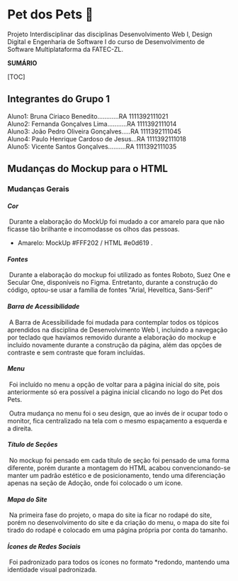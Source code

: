# Pet dos Pets :dog:
Projeto Interdisciplinar das disciplinas Desenvolvimento Web I, Design Digital e Engenharia de Software I do curso de Desenvolvimento de Software Multiplataforma da FATEC-ZL.

**SUMÁRIO**

[TOC]



## Integrantes do Grupo  1

Aluno1: Bruna Ciriaco Benedito............RA 1111392111021<br/>
Aluno2: Fernanda Gonçalves Lima...........RA 1111392111014<br/>
Aluno3: João Pedro Oliveira Gonçalves.....RA 1111392111045<br/>
Aluno4: Paulo Henrique Cardoso de Jesus...RA 1111392111018<br/>
Aluno5: Vicente Santos Gonçalves..........RA 1111392111035<br/>

## Mudanças do Mockup para o HTML

### Mudanças Gerais

#### *Cor*

​	Durante a elaboração do MockUp foi mudado a cor amarelo para que não ficasse tão brilhante e incomodasse os olhos das pessoas.

* Amarelo: MockUp #FFF202 / HTML  #e0d619 .

#### *Fontes*

​	Durante a elaboração do mockup foi utilizado as fontes Roboto, Suez One e Secular One, disponíveis no Figma. Entretanto, durante a construção do código, optou-se usar a família de fontes "Arial, Heveltica, Sans-Serif"

#### *Barra de Acessibilidade*

​	A Barra de Acessibilidade foi mudada para contemplar todos os tópicos aprendidos na disciplina de Desenvolvimento Web I, incluindo a navegação por teclado que havíamos removido durante a elaboração do mockup e incluído novamente durante a construção da página, além das opções de contraste e sem contraste que foram incluídas.

#### *Menu*

​	Foi incluído no menu a opção de voltar para a página inicial do site, pois anteriormente só era possível a página inicial clicando no logo do Pet dos Pets.

​	Outra mudança no menu foi o seu design, que ao invés de ir ocupar todo o monitor, fica centralizado na tela com o mesmo espaçamento a esquerda e a direita.

#### *Título de Seções*

​	No mockup foi pensado em cada título de seção foi pensado de uma forma diferente, porém durante a montagem do HTML acabou convencionando-se manter um padrão estético e de posicionamento, tendo uma diferenciação apenas na seção de Adoção, onde foi colocado o um ícone.

#### *Mapa do Site*

​	Na primeira fase do projeto, o mapa do site ia ficar no rodapé do site, porém no desenvolvimento do site e da criação do menu, o mapa do site foi tirado do rodapé e colocado em uma página própria por conta do tamanho.

#### *Ícones de Redes Sociais*

​	Foi padronizado para todos os ícones no formato *redondo, mantendo uma identidade visual padronizada.

